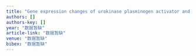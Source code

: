 ```yaml
---
title: "Gene expression changes of urokinase plasminogen activator and urokinase receptor in rat testes at postnatal stages"
authors: []
authors-key: []
year: "数据暂缺"
article-link: "数据暂缺"
venue: "数据暂缺"
bibex: "数据暂缺"
---
```

